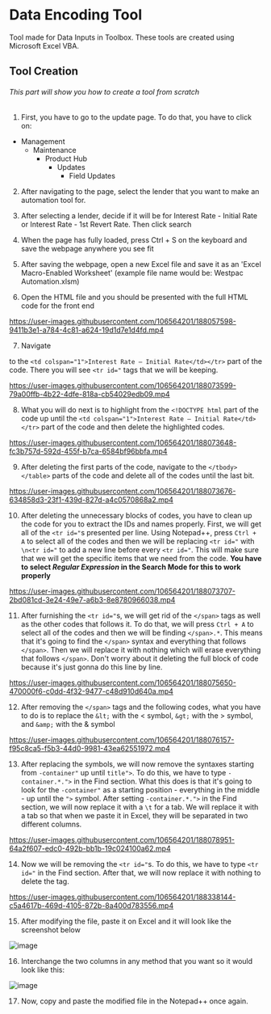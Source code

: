 # Data Encoding Tool
Tool made for Data Inputs in Toolbox. These tools are created using Microsoft Excel VBA.
## Tool Creation
###### This part will show you how to create a tool from scratch
1. First, you have to go to the update page. To do that, you have to click on:
  - Management
    - Maintenance
      - Product Hub
        - Updates
          - Field Updates

2. After navigating to the page, select the lender that you want to make an automation tool for.

3. After selecting a lender, decide if it will be for Interest Rate - Initial Rate or Interest Rate - 1st Revert Rate. Then click search

4. When the page has fully loaded, press Ctrl + S on the keyboard and save the webpage anywhere you see fit

5. After saving the webpage, open a new Excel file and save it as an 'Excel Macro-Enabled Worksheet' (example file name would be: Westpac Automation.xlsm)

6. Open the HTML file and you should be presented with the full HTML code for the front end

https://user-images.githubusercontent.com/106564201/188057598-9411b3e1-a784-4c81-a624-19d1d7e1d4fd.mp4

7. Navigate 

to the `<td colspan="1">Interest Rate – Initial Rate</td></tr>` part of the code. There you will see `<tr id="` tags that we will be keeping. 

https://user-images.githubusercontent.com/106564201/188073599-79a00ffb-4b22-4dfe-818a-cb54029edb09.mp4

8. What you will do next is to highlight from the `<!DOCTYPE html` part of the code up until the `<td colspan="1">Interest Rate – Initial Rate</td></tr>` part of the code and then delete the highlighted codes.

https://user-images.githubusercontent.com/106564201/188073648-fc3b757d-592d-455f-b7ca-6584bf96bbfa.mp4

9. After deleting the first parts of the code, navigate to the `</tbody></table>` parts of the code and delete all of the codes until the last bit.

https://user-images.githubusercontent.com/106564201/188073676-634858d3-23f1-439d-827d-a4c0570868a2.mp4

10. After deleting the unnecessary blocks of codes, you have to clean up the code for you to extract the IDs and names properly. First, we will get all of the `<tr id="`s presented per line. Using Notepad++, press `Ctrl + A` to select all of the codes and then we will be replacing `<tr id="` with `\n<tr id="` to add a new line before every `<tr id="`. This will make sure that we will get the specific items that we need from the code. **You have to select _Regular Expression_ in the Search Mode for this to work properly**

https://user-images.githubusercontent.com/106564201/188073707-2bd081cd-3e24-49e7-a6b3-8e8780966038.mp4

11. After furnishing the `<tr id="`s, we will get rid of the `</span>` tags as well as the other codes that follows it. To do that, we will press `Ctrl + A` to select all of the codes and then we will be finding `</span>.*`. This means that it's going to find the `</span>` syntax and everything that follows `</span>`. Then we will replace it with nothing which will erase everything that follows `</span>`. Don't worry about it deleting the full block of code because it's just gonna do this line by line.

https://user-images.githubusercontent.com/106564201/188075650-470000f6-c0dd-4f32-9477-c48d910d640a.mp4

12. After removing the `</span>` tags and the following codes, what you have to do is to replace the `&lt;` with the < symbol, `&gt;` with the > symbol, and `&amp;` with the & symbol

https://user-images.githubusercontent.com/106564201/188076157-f95c8ca5-f5b3-44d0-9981-43ea62551972.mp4

13. After replacing the symbols, we will now remove the syntaxes starting from `-container"` up until `title">`. To do this, we have to type `-container.*.">` in the Find section. What this does is that it's going to look for the `-container"` as a starting position - everything in the middle - up until the `">` symbol. After setting `-container.*.">` in the Find section, we will now replace it with a `\t` for a tab. We will replace it with a tab so that when we paste it in Excel, they will be separated in two different columns.

https://user-images.githubusercontent.com/106564201/188078951-64a2f607-edc0-492b-bb1b-19c024100a62.mp4

14. Now we will be removing the `<tr id="`s. To do this, we have to type `<tr id="` in the Find section. After that, we will now replace it with nothing to delete the tag.

https://user-images.githubusercontent.com/106564201/188338144-c5a4617b-469d-4105-872b-8a400d783556.mp4

15. After modifying the file, paste it on Excel and it will look like the screenshot below

![image](https://user-images.githubusercontent.com/106564201/188343248-5e544a0e-3184-437f-bd57-a20a80c20496.png)

16. Interchange the two columns in any method that you want so it would look like this:

![image](https://user-images.githubusercontent.com/106564201/188343305-1a28d84e-5a87-4711-ac82-93f2b9689000.png)

17. Now, copy and paste the modified file in the Notepad++ once again.

